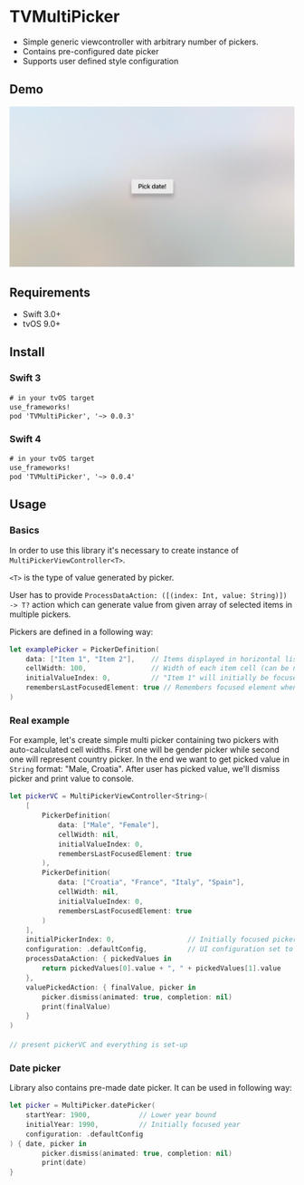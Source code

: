 TVMultiPicker
===

* Simple generic viewcontroller with arbitrary number of pickers.
* Contains pre-configured date picker
* Supports user defined style configuration

Demo
----

![alt tag](demo.gif)

Requirements
----

- Swift 3.0+
- tvOS 9.0+

Install
----

### Swift 3

```
# in your tvOS target
use_frameworks!
pod 'TVMultiPicker', '~> 0.0.3'

```

### Swift 4

```
# in your tvOS target
use_frameworks!
pod 'TVMultiPicker', '~> 0.0.4'

```

Usage
----

### Basics

In order to use this library it's necessary to create instance of `MultiPickerViewController<T>`.

`<T>` is the type of value generated by picker. 

User has to provide `ProcessDataAction: ([(index: Int, value: String)]) -> T?` action which can generate
value from given array of selected items in multiple pickers.

Pickers are defined in a following way:
```swift
let examplePicker = PickerDefinition(
    data: ["Item 1", "Item 2"],    // Items displayed in horizontal list
    cellWidth: 100,                // Width of each item cell (can be nil for auto-calculated width!)
    initialValueIndex: 0,          // "Item 1" will initially be focused
    remembersLastFocusedElement: true // Remembers focused element when horizontal list regains focus 
)
```

### Real example

For example, let's create simple multi picker containing two pickers with auto-calculated cell widths.
First one will be gender picker while second one will represent country picker.
In the end we want to get picked value in `String` format: "Male, Croatia".
After user has picked value, we'll dismiss picker and print value to console.

```swift
let pickerVC = MultiPickerViewController<String>(
    [
        PickerDefinition(
            data: ["Male", "Female"],
            cellWidth: nil,
            initialValueIndex: 0,
            remembersLastFocusedElement: true
        ),
        PickerDefinition(
            data: ["Croatia", "France", "Italy", "Spain"],
            cellWidth: nil,
            initialValueIndex: 0,
            remembersLastFocusedElement: true
        )
    ],
    initialPickerIndex: 0,                  // Initially focused picker will be gender picker
    configuration: .defaultConfig,          // UI configuration set to default red/black style
    processDataAction: { pickedValues in
        return pickedValues[0].value + ", " + pickedValues[1].value
    },
    valuePickedAction: { finalValue, picker in
        picker.dismiss(animated: true, completion: nil)
        print(finalValue)
    }
)

// present pickerVC and everything is set-up
```

### Date picker

Library also contains pre-made date picker. It can be used in following way:

```swift
let picker = MultiPicker.datePicker(
    startYear: 1900,            // Lower year bound
    initialYear: 1990,          // Initially focused year
    configuration: .defaultConfig
) { date, picker in
        picker.dismiss(animated: true, completion: nil)
        print(date)
}
```
